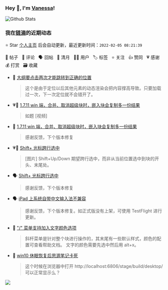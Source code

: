 ### Hey 👋, I'm [Vanessa](http://vanessa.b3log.org/)!

![Github Stats](https://github-readme-stats.vercel.app/api?username=Vanessa219&show_icons=true)

<!--events start -->

### 我在[链滴](https://ld246.com)的近期动态

⭐️ Star [个人主页](https://github.com/Vanessa219/Vanessa219) 后会自动更新，最近更新时间：`2022-02-05 08:21:39`

📝 帖子 &nbsp; 💬 评论 &nbsp; 🗣 回帖 &nbsp; 🌙 清月 &nbsp; 👨‍💻 用户 &nbsp; 🏷️ 标签 &nbsp; ⭐️ 关注 &nbsp; 👍 赞同 &nbsp; 💗 感谢 &nbsp; 💰 打赏 &nbsp; 🗃 收藏

* 💬 [大纲要点击两次才能跳转到正确的位置](https://ld246.com/article/1643951809312/comment/1643954296011#comments)

  > 这个是由于定位以后其他元素的动态渲染会把内容撑高导致。只要加载过一次，下一次定位就不会错开了。
* 💗📝 [1.7.11 win 端，合并、取消超级块时，嵌入块会复制多一份结果](https://ld246.com/article/1643865776013)

  > 如题 [视频]
* 💬 [1.7.11 win 端，合并、取消超级块时，嵌入块会复制多一份结果](https://ld246.com/article/1643865776013/comment/1643899530509#comments)

  > 感谢反馈，下个版本修复
* 💗📝 [Shift+ 光标跨行选中](https://ld246.com/article/1643814640210)

  > [图片] Shift+Up/Down 期望跨行选中，而非从当前位置选中到块的开头、末尾处。
* 🗣 [Shift+ 光标跨行选中](https://ld246.com/article/1643814640210/comment/1643863493134#comments)

  > 感谢反馈，下个版本修复
* 🗣 [iPad 上系统自带中文输入法不兼容](https://ld246.com/article/1643473862873/comment/1643813765839#comments)

  > 感谢反馈，下个版本修复。如正式版没有上架，可使用 TestFlight 进行更新。
* 💬 ["/" 菜单支持加入文字颜色选项](https://ld246.com/article/1640346338749/comment/1643781183409#comments)

  > 斜杆菜单是针对整个块进行操作的，其末尾有一些默认样式，颜色的配置可查看帮助文档。 文字的颜色需要先选中然后用 alt+x。
* 💬 [win10 休眠恢复后思源笔记卡死](https://ld246.com/article/1643437285849/comment/1643780903962#comments)

  > 这个时候在浏览器中打开 http://localhost:6806/stage/build/desktop/ 可以正常显示么？


<!--events end -->

<a title="Hits" target="_blank" href="https://github.com/Vanessa219/Vanessa219"><img src="https://hits.b3log.org/Vanessa219/Vanessa219.svg"></a>
